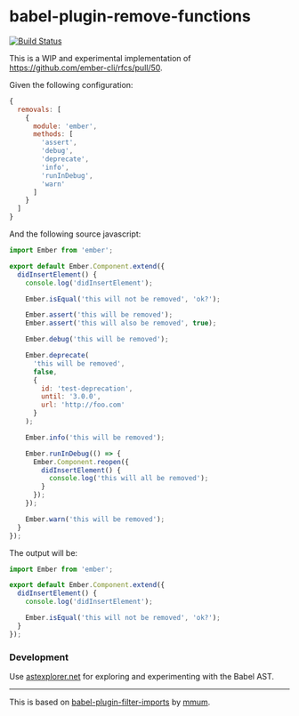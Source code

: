 # babel-plugin-remove-functions

[![Build Status](https://travis-ci.org/GavinJoyce/babel-plugin-remove-functions.svg?branch=master)](https://travis-ci.org/GavinJoyce/babel-plugin-remove-functions)

This is a WIP and experimental implementation of https://github.com/ember-cli/rfcs/pull/50.

Given the following configuration:

```js
{
  removals: [
    {
      module: 'ember',
      methods: [
        'assert',
        'debug',
        'deprecate',
        'info',
        'runInDebug',
        'warn'
      ]
    }
  ]
}
```

And the following source javascript:

```js
import Ember from 'ember';

export default Ember.Component.extend({
  didInsertElement() {
    console.log('didInsertElement');

    Ember.isEqual('this will not be removed', 'ok?');

    Ember.assert('this will be removed');
    Ember.assert('this will also be removed', true);

    Ember.debug('this will be removed');

    Ember.deprecate(
      'this will be removed',
      false,
      {
        id: 'test-deprecation',
        until: '3.0.0',
        url: 'http://foo.com'
      }
    );

    Ember.info('this will be removed');

    Ember.runInDebug(() => {
      Ember.Component.reopen({
        didInsertElement() {
          console.log('this will all be removed');
        }
      });
    });

    Ember.warn('this will be removed');
  }
});
```

The output will be:

```js
import Ember from 'ember';

export default Ember.Component.extend({
  didInsertElement() {
    console.log('didInsertElement');

    Ember.isEqual('this will not be removed', 'ok?');
  }
});
```

### Development

Use [astexplorer.net](https://astexplorer.net/) for exploring and experimenting with the Babel AST.

---

This is based on [babel-plugin-filter-imports](https://github.com/ember-cli/babel-plugin-filter-imports) by [mmum](https://github.com/mmun).
